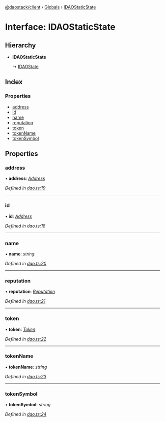 [@daostack/client](../README.md) › [Globals](../globals.md) › [IDAOStaticState](idaostaticstate.md)

# Interface: IDAOStaticState

## Hierarchy

* **IDAOStaticState**

  ↳ [IDAOState](idaostate.md)

## Index

### Properties

* [address](idaostaticstate.md#address)
* [id](idaostaticstate.md#id)
* [name](idaostaticstate.md#name)
* [reputation](idaostaticstate.md#reputation)
* [token](idaostaticstate.md#token)
* [tokenName](idaostaticstate.md#tokenname)
* [tokenSymbol](idaostaticstate.md#tokensymbol)

## Properties

###  address

• **address**: *[Address](../globals.md#address)*

*Defined in [dao.ts:19](https://github.com/daostack/client/blob/5e8078f/src/dao.ts#L19)*

___

###  id

• **id**: *[Address](../globals.md#address)*

*Defined in [dao.ts:18](https://github.com/daostack/client/blob/5e8078f/src/dao.ts#L18)*

___

###  name

• **name**: *string*

*Defined in [dao.ts:20](https://github.com/daostack/client/blob/5e8078f/src/dao.ts#L20)*

___

###  reputation

• **reputation**: *[Reputation](../classes/reputation.md)*

*Defined in [dao.ts:21](https://github.com/daostack/client/blob/5e8078f/src/dao.ts#L21)*

___

###  token

• **token**: *[Token](../classes/token.md)*

*Defined in [dao.ts:22](https://github.com/daostack/client/blob/5e8078f/src/dao.ts#L22)*

___

###  tokenName

• **tokenName**: *string*

*Defined in [dao.ts:23](https://github.com/daostack/client/blob/5e8078f/src/dao.ts#L23)*

___

###  tokenSymbol

• **tokenSymbol**: *string*

*Defined in [dao.ts:24](https://github.com/daostack/client/blob/5e8078f/src/dao.ts#L24)*
